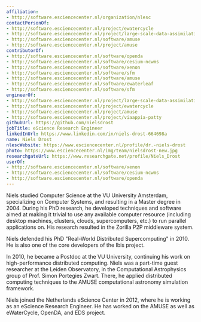 ```yaml
---
affiliation:
- http://software.esciencecenter.nl/organization/nlesc
contactPersonOf:
- http://software.esciencecenter.nl/project/ewatercycle
- http://software.esciencecenter.nl/project/large-scale-data-assimilation
- http://software.esciencecenter.nl/software/amuse
- http://software.esciencecenter.nl/project/amuse
contributorOf:
- http://software.esciencecenter.nl/software/openda
- http://software.esciencecenter.nl/software/cesium-ncwms
- http://software.esciencecenter.nl/software/xenon
- http://software.esciencecenter.nl/software/sfm
- http://software.esciencecenter.nl/software/amuse
- http://software.esciencecenter.nl/software/ewaterleaf
- http://software.esciencecenter.nl/software/sfm
engineerOf:
- http://software.esciencecenter.nl/project/large-scale-data-assimilation
- http://software.esciencecenter.nl/project/ewatercycle
- http://software.esciencecenter.nl/project/amuse
- http://software.esciencecenter.nl/project/viaappia-patty
githubUrl: https://github.com/nielsdrost
jobTitle: eScience Research Engineer
linkedInUrl: https://www.linkedin.com/in/niels-drost-664698a
name: Niels Drost
nlescWebsite: https://www.esciencecenter.nl/profile/dr.-niels-drost
photo: https://www.esciencecenter.nl/img/team/nielsdrost-new.jpg
researchgateUrl: https://www.researchgate.net/profile/Niels_Drost
userOf:
- http://software.esciencecenter.nl/software/xenon
- http://software.esciencecenter.nl/software/cesium-ncwms
- http://software.esciencecenter.nl/software/openda
---
```

Niels studied Computer Science at the VU University Amsterdam, specializing on Computer Systems, and resulting in a Master degree in 2004. During his PhD research, he developed techniques and software aimed at making it trivial to use any available computer resource (including desktop machines, clusters, clouds, supercomputers, etc.) to run parallel applications on. His research resulted in the Zorilla P2P middleware system.

Niels defended his PhD "Real-World Distributed Supercomputing" in 2010. He is also one of the core developers of the Ibis project.

In 2010, he became a Postdoc at the VU University, continuing his work on high-performance distributed computing. Niels was a part-time guest researcher at the Leiden Observatory, in the Computational Astrophysics group of Prof. Simon Portegies Zwart. There, he applied distributed computing techniques to the AMUSE computational astronomy simulation framework.

Niels joined the Netherlands eScience Center in 2012, where he is working as an eScience Research Engineer. He has worked on the AMUSE as well as eWaterCycle, OpenDA, and EDS project.
